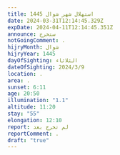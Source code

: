 ```yaml
---
title: استهلال شهر شوال 1445
date: 2024-03-31T12:14:45.329Z
expDate: 2024-04-11T12:14:45.351Z
announce: ستخرج
notGoingComment: .
hijryMonth: شوال
hijryYear: 1445
dayOfSighting: الثلاثاء
dateOfSighting: 2024/3/9
location: .
area: .
sunset: 6:11
age: 20:50
illumination: "1.1"
altitude: 11:20
stay: "55"
elongation: 12:10
report: لم تخرج بعد
reportComment: .
draft: "true"
---
```

